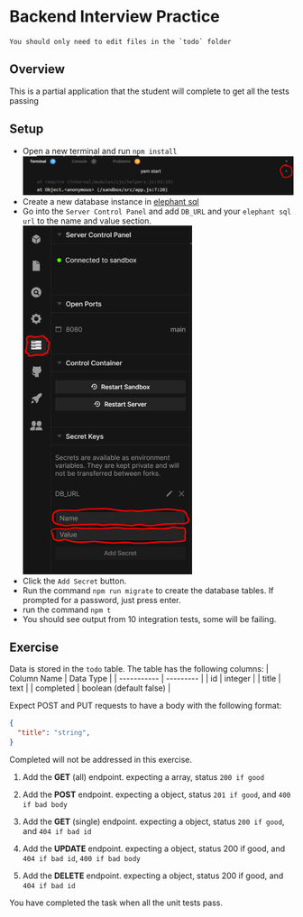 # Backend Interview Practice

```
You should only need to edit files in the `todo` folder
```

## Overview

This is a partial application that the student will complete to get all the tests passing

## Setup

- Open a new terminal and run `npm install`  
  ![](terminal.png)
- Create a new database instance in [elephant sql](https://www.elephantsql.com/)
- Go into the `Server Control Panel` and add `DB_URL` and your `elephant sql url` to the name and value section.  
  ![](env.png)
- Click the `Add Secret` button.
- Run the command `npm run migrate` to create the database tables. If prompted for a password, just press enter.
- run the command `npm t`
- You should see output from 10 integration tests, some will be failing.

## Exercise

Data is stored in the `todo` table. The table has the following columns:
| Column Name | Data Type |
| ----------- | --------- |
| id | integer |
| title | text |
| completed | boolean (default false) |

Expect POST and PUT requests to have a body with the following format:
```json
{
  "title": "string",
}
```

Completed will not be addressed in this exercise.

1. Add the **GET** (all) endpoint. expecting a array, status `200 if good`
2. Add the **POST** endpoint. expecting a object, status `201 if good`, and `400 if bad body`

3. Add the **GET** (single) endpoint. expecting a object, status `200 if good`, and `404 if bad id`
4. Add the **UPDATE** endpoint. expecting a object, status 200 if good, and `404 if bad id`, `400 if bad body`
5. Add the **DELETE** endpoint. expecting a object, status 200 if good, and `404 if bad id`

You have completed the task when all the unit tests pass.
